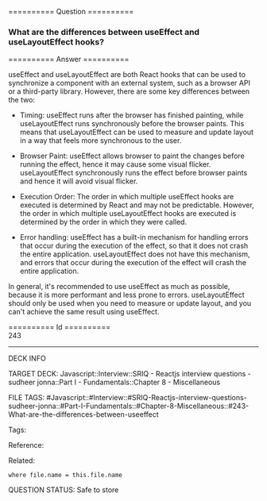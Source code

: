 ========== Question ==========  

### What are the differences between useEffect and useLayoutEffect hooks?  

========== Answer ==========  

useEffect and useLayoutEffect are both React hooks that can be used to synchronize a component with an external system, such as a browser API or a third-party library. However, there are some key differences between the two:

-   Timing: useEffect runs after the browser has finished painting, while useLayoutEffect runs synchronously before the browser paints. This means that useLayoutEffect can be used to measure and update layout in a way that feels more synchronous to the user.

-   Browser Paint: useEffect allows browser to paint the changes before running the effect, hence it may cause some visual flicker. useLayoutEffect synchronously runs the effect before browser paints and hence it will avoid visual flicker.

-   Execution Order: The order in which multiple useEffect hooks are executed is determined by React and may not be predictable. However, the order in which multiple useLayoutEffect hooks are executed is determined by the order in which they were called.

-   Error handling: useEffect has a built-in mechanism for handling errors that occur during the execution of the effect, so that it does not crash the entire application. useLayoutEffect does not have this mechanism, and errors that occur during the execution of the effect will crash the entire application.

In general, it's recommended to use useEffect as much as possible, because it is more performant and less prone to errors. useLayoutEffect should only be used when you need to measure or update layout, and you can't achieve the same result using useEffect.

========== Id ==========  
243

---

DECK INFO

TARGET DECK: Javascript::Interview::SRIQ - Reactjs interview questions - sudheer jonna::Part I - Fundamentals::Chapter 8 - Miscellaneous

FILE TAGS: #Javascript::#Interview::#SRIQ-Reactjs-interview-questions-sudheer-jonna::#Part-I-Fundamentals::#Chapter-8-Miscellaneous::#243-What-are-the-differences-between-useeffect

Tags:

Reference:

Related:

```dataview
where file.name = this.file.name
```

QUESTION STATUS: Safe to store
